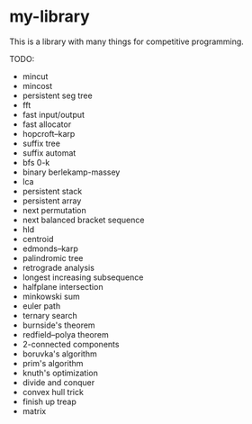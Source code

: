 # my-library
This is a library with many things for competitive programming.

TODO:
* mincut
* mincost
* persistent seg tree
* fft
* fast input/output
* fast allocator
* hopcroft–karp
* suffix tree
* suffix automat
* bfs 0-k
* binary berlekamp-massey
* lca
* persistent stack
* persistent array
* next permutation
* next balanced bracket sequence
* hld
* centroid
* edmonds–karp
* palindromic tree
* retrograde analysis
* longest increasing subsequence
* halfplane intersection
* minkowski sum
* euler path
* ternary search
* burnside's theorem
* redfield–polya theorem
* 2-connected components
* boruvka's algorithm
* prim's algorithm
* knuth's optimization
* divide and conquer
* convex hull trick
* finish up treap
* matrix